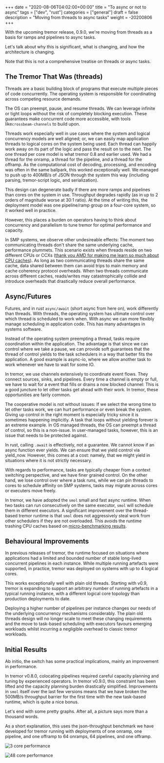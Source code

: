 +++
date = "2020-08-06T04:02:00+00:00"
title = "To async or not to async"
tags = ["dev", "rust"]
categories = ["general"]
draft = false
description = "Moving from threads to async tasks"
weight = -20200806
+++

With the upcoming tremor release, 0.9.0, we're moving from threads as a basis for ramps and pipelines to async tasks.

Let's talk about why this is significant, what is changing, and how the architecture is changing.

Note that this is not a comprehensive treatise on threads or async tasks.

## The Tremor That Was (threads)

Threads are a basic building block of programs that execute multiple pieces of code concurrently.
The operating system is responsible for coordinating across competing resource demands.

The OS can preempt, pause, and resume threads. We can leverage infinite or tight loops without the risk of completely blocking execution. These guarantees make concurrent code more accessible, with tools like`crossbeam-channels` to build upon.

Threads work especially well in use cases where the system and logical concurrency models are well aligned; or, we can easily map application threads to logical cores on the system being used. Each thread can happily work away on its part of the logic and pass the result on to the next. The one thread per core model is what tremor 0.8 and earlier used. We had a thread for the onramp, a thread for the pipeline, and a thread for the offramp. As the computational cost of decoding, processing, and encoding was often in the same ballpark, this worked exceptionally well. We managed to push up to 400MB/s of JSON through the system this way (including parsing, tremor-script logic, and serialization).

This design can degenerate badly if there are more ramps and pipelines than cores on the system in use. Throughput degrades rapidly (as in up to 2 orders of magnitude worse at 30:1 ratio). At the time of writing this, the deployment model was one pipeline/ramp group on a four-core system, so it worked well in practice.

However, this places a burden on operators having to think about concurrency and parallelism to tune tremor for optimal performance and capacity.

In SMP systems, we observe other undesireable effects: The moment two communicating threads don't share the same underlying cache, performance plummets. This scenario exists when threads reside on two different CPUs or CCXs ([thank you AMD for making me learn so much about CPU caches](https://blog.licenser.net/2020/01/multithreaded-rust-on-threadripper/)). As long as two communicating threads share the same cache, data shared between them can avoid trips to main memory and cache coherency protocol overheads. When two threads communicate across different caches, reads/writes may catastrophically collide and introduce overheads that drastically reduce overall performance.

## Async/Futures

Futures, and in rust `async/await` (short async from here on), work differently than threads. With threads, the operating system has ultimate control over which thread is scheduled to work when. With async we can more flexibly manage scheduling in application code. This has many advantages in systems software.

Instead of the operating system preempting a thread, tasks require coordination within the application. The advantage is that since we can control where we take a pause, we can provide soft guarantees that the thread of control yields to the task schedulers in a way that better fits the application. A good example is async-io, where we allow another task to work whenever we have to wait for some IO.

In tremor, we use channels extensively to coordinate event flows. They connect sources, sinks, and pipelines. Every time a channel is empty or full, we have to wait for a event that fills or drains a now blocked channel: This is a good juncture to let other tasks get ahead with their work. In tremor, these opportunities are fairly common.

The cooperative model is not without issues: If we select the wrong time to let other tasks work, we can hurt performance or even break the system. Giving up control in the right moment is especially tricky since it is sometimes happening implicitly. A task that loops without yielding forever is an extreme example. In OS managed threads, the OS can preempt a thread of control, so this is a non-issue. In user-managed tasks, however, this is an issue that needs to be protected against.

In rust, calling `.await` is effectively, not a guarantee. We cannot know if an async function ever yields. We can ensure that we yield control via yield_now. However, this comes at a cost: namely, that we might yield in situations where it is not strictly necessary.

With regards to performance, tasks are typically cheaper from a context switching perspective, and we have finer grained control. On the other hand, we lose control over where a task runs, while we can pin threads to cores to schedule affinity on SMP systems, tasks may migrate across cores or executers move freely.

In tremor, we have adopted the `smol` small and fast async runtime. When two tasks can run consecutively on the same executor, `smol` will schedule them in different executors. A significant improvement over the thread-based tremor runtime is that `smol` does not aggressively steal work from other schedulers if they are not overloaded. This avoids the runtime trashing CPU caches based on [micro-benchmarking results](https://github.com/async-rs/async-std/issues/848).

## Behavioural Improvements

In previous releases of tremor, the runtime focused on situations where applications had a limited and bounded number of stable long-lived concurrent pipelines in each instance. While multiple running artefacts were supported, in practice, tremor was deployed on systems with up to 4 logical cores.

This works exceptionally well with plain old threads. Starting with v0.9, tremor is expanding to support an arbitrary number of running artefacts in a typical running instance, with a different logical core topology than production deployments to date.

Deploying a higher number of pipelines per instance changes our needs of the underlying concurrency mechanisms considerably. The plain old threads design will no longer scale to meet these changing requirements and the move to task-based scheduling with executors favours emerging workloads whilst incurring a negligible overhead to classic tremor workloads.

## Initial Results

Ab initio, the switch has some practical implications, mainly an improvement in performance.

In tremor v0.8.0, colocating pipelines required careful capacity planning and tuning by experienced operators. In tremor v0.9.0, this constraint has been lifted and the capacity planning burden drastically simplified. Improvements in `smol` itself over the last few versions means that we have broken the 500MB/s throughput barrier for the first time with the new task-based runtime, which is quite a nice bonus.

Let's end with some pretty graphs. After all, a picture says more than a thousand words.

As a short explanation, this uses the json-throughput benchmark we have developed for tremor running with deployments of one onramp, one pipeline, and one offramp to 64 onramps, 64 pipelines, and one offramp.

![3 core performance](/img/blog/2020-08-06/async-3-cores.png)

![48 core performance](/img/blog/2020-08-06/async-48-cores.png)

